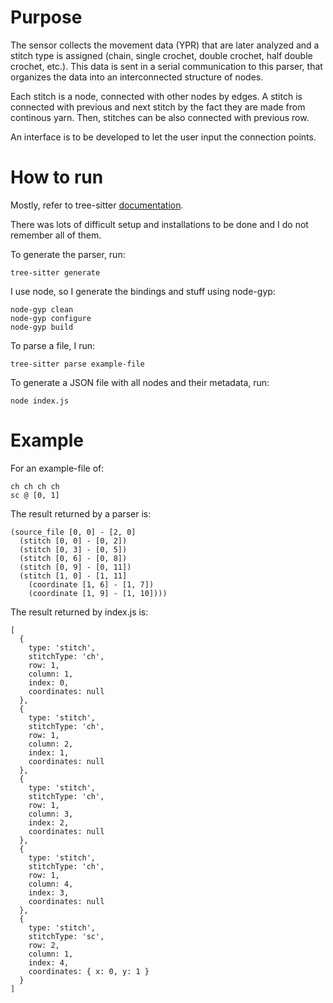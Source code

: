 # Purpose

The sensor collects the movement data (YPR) that are later analyzed and a stitch type is assigned (chain, single crochet, double crochet, half double crochet, etc.). This data is sent in a serial communication to this parser, that organizes the data into an interconnected structure of nodes. 

Each stitch is a node, connected with other nodes by edges. A stitch is connected with previous and next stitch by the fact they are made from continous yarn. Then, stitches can be also connected with previous row. 

An interface is to be developed to let the user input the connection points.

# How to run

Mostly, refer to tree-sitter [documentation](https://tree-sitter.github.io/tree-sitter/creating-parsers).

There was lots of difficult setup and installations to be done and I do not remember all of them.

To generate the parser, run:
```
tree-sitter generate
```

I use node, so I generate the bindings and stuff using node-gyp:
```
node-gyp clean
node-gyp configure
node-gyp build
```

To parse a file, I run:
```
tree-sitter parse example-file
```

To generate a JSON file with all nodes and their metadata, run:
```
node index.js
```

# Example

For an example-file of:
```
ch ch ch ch
sc @ [0, 1]
```

The result returned by a parser is:
```
(source_file [0, 0] - [2, 0]
  (stitch [0, 0] - [0, 2])
  (stitch [0, 3] - [0, 5])
  (stitch [0, 6] - [0, 8])
  (stitch [0, 9] - [0, 11])
  (stitch [1, 0] - [1, 11]
    (coordinate [1, 6] - [1, 7])
    (coordinate [1, 9] - [1, 10])))

```

The result returned by index.js is:
```
[
  {
    type: 'stitch',
    stitchType: 'ch',
    row: 1,
    column: 1,
    index: 0,
    coordinates: null
  },
  {
    type: 'stitch',
    stitchType: 'ch',
    row: 1,
    column: 2,
    index: 1,
    coordinates: null
  },
  {
    type: 'stitch',
    stitchType: 'ch',
    row: 1,
    column: 3,
    index: 2,
    coordinates: null
  },
  {
    type: 'stitch',
    stitchType: 'ch',
    row: 1,
    column: 4,
    index: 3,
    coordinates: null
  },
  {
    type: 'stitch',
    stitchType: 'sc',
    row: 2,
    column: 1,
    index: 4,
    coordinates: { x: 0, y: 1 }
  }
]
```